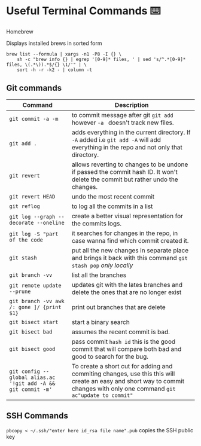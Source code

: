 # Useful Terminal Commands ⌨️ 

Homebrew

Displays installed brews in sorted form

```
brew list --formula | xargs -n1 -P8 -I {} \
    sh -c "brew info {} | egrep '[0-9]* files, ' | sed 's/^.*[0-9]* files, \(.*\)).*$/{} \1/'" | \
    sort -h -r -k2 - | column -t
```

## Git commands 

| Command   | Description  |
| ------------- | ------------- |
|`git commit -a -m` | to commit message after git `git add` however `-a ` doesn't track new files. |
|`git add .`| adds everything in the current directory. If `-A` added i.e `git add -A` will add everything in the repo and not only that directory.|
|`git revert` |allows reverting to changes to be undone if passed the commit hash ID. It won't delete the commit but rather undo the changes.| 
|`git revert HEAD` |undo the most recent commit|
|`git reflog`| to log all the commits in a list|
|`git log --graph --decorate --oneline`| create a better visual representation for the commits logs.| 
|`git log -S "part of the code `| it searches for changes in the repo, in case wanna find which commit created it.| 
|`git stash`| put all the new changes in separate place and brings it back with this command `git stash pop` *only locally*|
|`git branch -vv`| list all the branches |
|`git remote update --prune`| updates git with the lates branches and delete the ones that are no longer exist
|`git branch -vv awk /: gone ]/ {print $1} `|print out branches that are delete| .|
|`git bisect start`| start a binary search|  
|`git bisect bad`| assumes the recent commit is bad.| 
|`git bisect good`| pass commit `hash id` this is the good commit that will compare both bad and good to search for the bug.|  
|`git config --global alias.ac '!git add -A && git commit -m'`|To create a short cut for adding and commiting changes, use this  this will create an easy and short way to commit changes with only one command `git ac"update to commit"`|

## SSH Commands
`pbcopy < ~/.ssh/"enter here id_rsa file name".pub` copies the SSH public key

